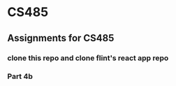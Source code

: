 # CS485

## Assignments for CS485

### clone this repo and clone flint's react app repo

### Part 4b